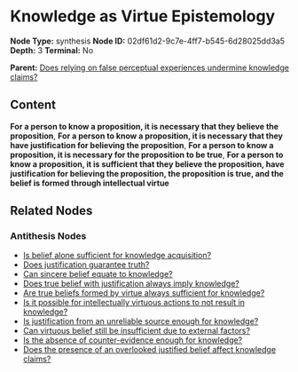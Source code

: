 # Knowledge as Virtue Epistemology

**Node Type:** synthesis
**Node ID:** 02df61d2-9c7e-4ff7-b545-6d28025dd3a5
**Depth:** 3
**Terminal:** No

**Parent:** [Does relying on false perceptual experiences undermine knowledge claims?](does-relying-on-false-perceptual-experiences-undermine-knowledge-claims-antithesis-cea136a4-9368-429e-8a2e-e4719617ea50.md)

## Content

**For a person to know a proposition, it is necessary that they believe the proposition**, **For a person to know a proposition, it is necessary that they have justification for believing the proposition**, **For a person to know a proposition, it is necessary for the proposition to be true**, **For a person to know a proposition, it is sufficient that they believe the proposition, have justification for believing the proposition, the proposition is true, and the belief is formed through intellectual virtue**

## Related Nodes

### Antithesis Nodes

- [Is belief alone sufficient for knowledge acquisition?](is-belief-alone-sufficient-for-knowledge-acquisition-antithesis-57c4e93b-2e95-4316-94ae-38da19ea4c16.md)
- [Does justification guarantee truth?](does-justification-guarantee-truth-antithesis-11c4b239-249a-4949-8bfe-0e542415d048.md)
- [Can sincere belief equate to knowledge?](can-sincere-belief-equate-to-knowledge-antithesis-3d797309-fad9-47de-80b7-610f057ba50d.md)
- [Does true belief with justification always imply knowledge?](does-true-belief-with-justification-always-imply-knowledge-antithesis-127fa361-e0a5-4949-a7dc-959ec61eb5a0.md)
- [Are true beliefs formed by virtue always sufficient for knowledge?](are-true-beliefs-formed-by-virtue-always-sufficient-for-knowledge-antithesis-03414806-2d47-4877-8ff7-2639d238f05d.md)
- [Is it possible for intellectually virtuous actions to not result in knowledge?](is-it-possible-for-intellectually-virtuous-actions-to-not-result-in-knowledge-antithesis-8c1a6acd-ea83-4ba7-ae2a-40ee77cb2dca.md)
- [Is justification from an unreliable source enough for knowledge?](is-justification-from-an-unreliable-source-enough-for-knowledge-antithesis-bacd258f-b025-4c13-aa1c-acff4c1e3e20.md)
- [Can virtuous belief still be insufficient due to external factors?](can-virtuous-belief-still-be-insufficient-due-to-external-factors-antithesis-48e3e3a6-8c12-4675-a44d-e1911ef8aa52.md)
- [Is the absence of counter-evidence enough for knowledge?](is-the-absence-of-counter-evidence-enough-for-knowledge-antithesis-a950af85-9875-4584-8869-0092487857de.md)
- [Does the presence of an overlooked justified belief affect knowledge claims?](does-the-presence-of-an-overlooked-justified-belief-affect-knowledge-claims-antithesis-600a54a1-5100-486c-b8d5-6d5f0217ca98.md)
